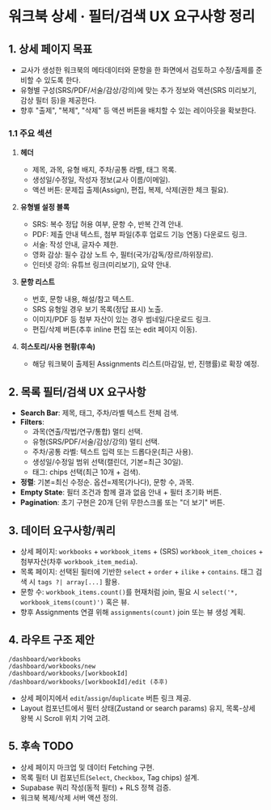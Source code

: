# 워크북 상세 · 필터/검색 UX 요구사항 정리

## 1. 상세 페이지 목표
- 교사가 생성한 워크북의 메타데이터와 문항을 한 화면에서 검토하고 수정/출제를 준비할 수 있도록 한다.
- 유형별 구성(SRS/PDF/서술/감상/강의)에 맞는 추가 정보와 액션(SRS 미리보기, 감상 필터 등)을 제공한다.
- 향후 "출제", "복제", "삭제" 등 액션 버튼을 배치할 수 있는 레이아웃을 확보한다.

### 1.1 주요 섹션
1. **헤더**
   - 제목, 과목, 유형 배지, 주차/공통 라벨, 태그 목록.
   - 생성일/수정일, 작성자 정보(교사 이름/이메일).
   - 액션 버튼: 문제집 출제(Assign), 편집, 복제, 삭제(권한 체크 필요).

2. **유형별 설정 블록**
   - SRS: 복수 정답 허용 여부, 문항 수, 반복 간격 안내.
   - PDF: 제출 안내 텍스트, 첨부 파일(추후 업로드 기능 연동) 다운로드 링크.
   - 서술: 작성 안내, 글자수 제한.
   - 영화 감상: 필수 감상 노트 수, 필터(국가/감독/장르/하위장르).
   - 인터넷 강의: 유튜브 링크(미리보기), 요약 안내.

3. **문항 리스트**
   - 번호, 문항 내용, 해설/참고 텍스트.
   - SRS 유형일 경우 보기 목록(정답 표시) 노출.
   - 이미지/PDF 등 첨부 자산이 있는 경우 썸네일/다운로드 링크.
   - 편집/삭제 버튼(추후 inline 편집 또는 edit 페이지 이동).

4. **히스토리/사용 현황(후속)**
   - 해당 워크북이 출제된 Assignments 리스트(마감일, 반, 진행률)로 확장 예정.

## 2. 목록 필터/검색 UX 요구사항
- **Search Bar**: 제목, 태그, 주차/라벨 텍스트 전체 검색.
- **Filters**:
  - 과목(연출/작법/연구/통합) 멀티 선택.
  - 유형(SRS/PDF/서술/감상/강의) 멀티 선택.
  - 주차/공통 라벨: 텍스트 입력 또는 드롭다운(최근 사용).
  - 생성일/수정일 범위 선택(캘린더, 기본=최근 30일).
  - 태그: chips 선택(최근 10개 + 검색).
- **정렬**: 기본=최신 수정순. 옵션=제목(가나다), 문항 수, 과목.
- **Empty State**: 필터 조건과 함께 결과 없음 안내 + 필터 초기화 버튼.
- **Pagination**: 초기 구현은 20개 단위 무한스크롤 또는 "더 보기" 버튼.

## 3. 데이터 요구사항/쿼리
- 상세 페이지: `workbooks` + `workbook_items` + (SRS) `workbook_item_choices` + 첨부자산(차후 `workbook_item_media`).
- 목록 페이지: 선택된 필터에 기반한 `select` + `order` + `ilike` + `contains`. 태그 검색 시 `tags ?| array[...]` 활용.
- 문항 수: `workbook_items.count()`를 현재처럼 join, 필요 시 `select('*, workbook_items(count)')` 혹은 뷰.
- 향후 Assignments 연결 위해 `assignments(count)` join 또는 뷰 생성 계획.

## 4. 라우트 구조 제안
```
/dashboard/workbooks
/dashboard/workbooks/new
/dashboard/workbooks/[workbookId]
/dashboard/workbooks/[workbookId]/edit (추후)
```
- 상세 페이지에서 `edit`/`assign`/`duplicate` 버튼 링크 제공.
- Layout 컴포넌트에서 필터 상태(Zustand or search params) 유지, 목록-상세 왕복 시 Scroll 위치 기억 고려.

## 5. 후속 TODO
- 상세 페이지 마크업 및 데이터 Fetching 구현.
- 목록 필터 UI 컴포넌트(`Select`, `Checkbox`, Tag chips) 설계.
- Supabase 쿼리 작성(동적 필터) + RLS 정책 검증.
- 워크북 복제/삭제 서버 액션 정의.

